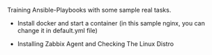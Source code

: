 
Training Ansible-Playbooks with some sample real tasks.

- Install docker and start a container (in this sample nginx, you can change it in default.yml file)

- Installing Zabbix Agent and Checking The Linux Distro
